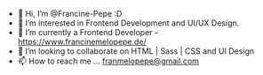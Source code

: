 - 👋 Hi, I’m @Francine-Pepe :D
- 👀 I’m interested in Frontend Development and UI/UX Design.
- 🌱 I’m currently a Frontend Developer - https://www.francinemelopepe.de/
- 💞️ I’m looking to collaborate on HTML | Sass | CSS and UI Design 
- 📫 How to reach me ... franmelopepe@gmail.com

<!---
Francine-Pepe/Francine-Pepe is a ✨ special ✨ repository because its `README.md` (this file) appears on your GitHub profile.
You can click the Preview link to take a look at your changes.
--->
